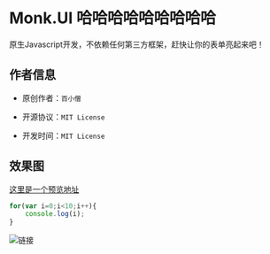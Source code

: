 # Monk.UI 哈哈哈哈哈哈哈哈哈

原生Javascript开发，不依赖任何第三方框架，赶快让你的表单亮起来吧！

## 作者信息

- 原创作者：`百小僧`

- 开源协议：`MIT License`

- 开发时间：`MIT License`

## 效果图

[这里是一个预览地址](http://www.baisoft.org/public/monkui/)


```javascript
for(var i=0;i<10;i++){
    console.log(i);
}
```

![链接](https://camo.githubusercontent.com/cb75fb1999324b64591ecad44137adb4eb645f87/687474703a2f2f696d616765732e636e626c6f67732e636f6d2f636e626c6f67735f636f6d2f626169736f66742f3836353435382f6f5f2565362538642539302565382562352561302e706e67)
